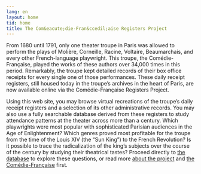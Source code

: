 ```yaml
---
lang: en
layout: home
tid: home
title: The Com&eacute;die-Fran&ccedil;aise Registers Project
---
```

From 1680 until 1791, only one theater troupe in Paris was allowed to perform the plays of Moli&egrave;re, Corneille, Racine, Voltaire, Beaumarchais, and every other French-language playwright.  This troupe, the Com&eacute;die-Française, played the works of these authors over 34,000 times in this period. Remarkably, the troupe kept detailed records of their box office receipts for every single one of those performances. These daily receipt registers, still housed today in the troupe&rsquo;s archives in the heart of Paris, are now available online via the Com&eacute;die-Fran&ccedil;aise Registers Project.

Using this web site, you may browse virtual recreations of the troupe&rsquo;s daily receipt registers and a selection of its other administrative records. You may also use a fully searchable database derived from these registers to study attendance patterns at the theater across more than a century. Which playwrights were most popular with sophisticated Parisian audiences in the Age of Enlightenment? Which genres proved most profitable for the troupe from the time of the Louis XIV (the &ldquo;Sun King&rdquo;) to the French Revolution? Is it possible to trace the radicalization of the king&rsquo;s subjects over the course of the century by studying their theatrical tastes? Proceed directly to [the database](/en/the-data) to explore these questions, or read more [about the project](/en/project-background) and [the Com&eacute;die-Fran&ccedil;aise](/en/project-background/about-the-comedie-francaise) first.